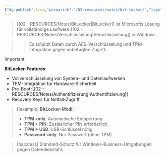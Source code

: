 ```yaml
---
{"dg-publish":true,"permalink":"/02-resources/notes/bit-locker/","tags":["sicherheit/verschluesselung","windows/tools"],"noteIcon":"","updated":"2025-09-16T16:45:37.306+02:00"}
---
```



>[[02 - RESOURCES/Notes/BitLocker\|BitLocker]] ist Microsofts Lösung für vollständige Laufwerk-[[02 - RESOURCES/Notes/Verschlüsselung\|Verschlüsselung]] in Windows.

>>Es schützt Daten durch AES-Verschlüsselung und TPM-Integration gegen unbefugten Zugriff.

>[!important] 
>**BitLocker-Features:**
>- Vollverschlüsselung von System- und Datenlaufwerken
>- TPM-Integration für Hardware-Sicherheit
>- Pre-Boot-[[02 - RESOURCES/Notes/Authentifizierung\|Authentifizierung]]
>- Recovery Keys für Notfall-Zugriff

>[!example] 
>**BitLocker-Modi:**
>- **TPM-only**: Automatische Entsperrung
>- **TPM + PIN**: Zusätzlicher PIN erforderlich
>- **TPM + USB**: USB-Schlüssel nötig
>- **Password-only**: Nur Passwort (ohne TPM)

>[!success] 
>Standard-Schutz für Windows-Business-Umgebungen gegen Datendiebstahl.